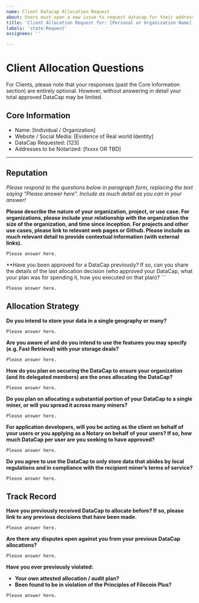 ```yaml
---
name: Client Datacap Allocation Request
about: Users must open a new issue to request datacap for their addresses
title: 'Client Allocation Request for: [Personal or Organization Name]'
labels: 'state:Request'
assignees: ''

---
```


# Client Allocation Questions 
For Clients, please note that your responses (past the Core Information section) are entirely optional. However, without answering in detail your total approved DataCap may be limited. 
## Core Information
- Name: [Individual / Organization]
- Website / Social Media: [Evidence of Real world Identity]
- DataCap Requested: [123]
- Addresses to be Notarized: [fxxxx OR TBD]


-----------------------------
## Reputation
_Please respond to the questions below in paragraph form, replacing the text saying "Please answer here". Include as much detail as you can in your answer!_

**Please describe the nature of your organization, project, or use case. For organizations, please include your relationship with the organization the size of the organization, and time since inception. For projects and other use cases, please link to relevant web pages or Github. Please include as much relevant detail to provide contextual information (with external links).**
```
Please answer here.
```



**Have you been approved for a DataCap previously? If so, can you share the details of the last allocation decision (who approved your DataCap, what your plan was for spending it, how you executed on that plan)? ```
```
Please answer here.
```


## Allocation Strategy
**Do you intend to store your data in a single geography or many?**
```
Please answer here.
```

**Are you aware of and do you intend to use the features you may specify (e.g. Fast Retrieval) with your storage deals?**
```
Please answer here.
```
**How do you plan on securing the DataCap to ensure your organization (and its delegated members) are the ones allocating the DataCap?**
```
Please answer here.
```

**Do you plan on allocating a substantial portion of your DataCap to a single miner, or will you spread it across many miners?**
```
Please answer here.
```

**For application developers, will you be acting as the client on behalf of your users or you applying as a Notary on behalf of your users? If so, how much DataCap per user are you seeking to have approved?**
```
Please answer here.
```

**Do you agree to use the DataCap to only store data that abides by local regulations and in compliance with the recipient miner’s terms of service?**
```
Please answer here.
```


## Track Record
**Have you previously received DataCap to allocate before? If so, please link to any previous decisions that have been made.**
```
Please answer here.
```

**Are there any disputes open against you from your previous DataCap allocations?**
```
Please answer here.
```

**Have you ever previously violated:**
- **Your own attested allocation / audit plan?**
- **Been found to be in violation of the Principles of Filecoin Plus?**
```
Please answer here.
```

